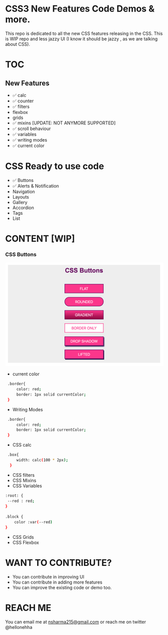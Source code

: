 # CSS3 New Features Code Demos & more.

This repo is dedicated to all the new CSS features releasing in the CSS.
This is WIP repo and less jazzy UI (I know it should be jazzy , as we are talking about CSS).

# TOC

## New Features

- :white_check_mark: calc
- :white_check_mark: counter
- :white_check_mark: filters
- flexbox
- grids
- :white_check_mark: mixins [UPDATE: NOT ANYMORE SUPPORTED]
- :white_check_mark: scroll behaviour
- :white_check_mark: variables
- :white_check_mark: writing modes
- :white_check_mark: current color

# CSS Ready to use code

- :white_check_mark: Buttons
- :white_check_mark: Alerts & Notification
- Navigation
- Layouts
- Gallery
- Accordion
- Tags
- List

# CONTENT [WIP]

### CSS Buttons

![](images/buttons.png)

- current color

```sh
 .border{
     color: red;
     border: 1px solid currentColor;
 }
```

- Writing Modes

```sh
 .border{
     color: red;
     border: 1px solid currentColor;
 }
```

- CSS calc

```sh
 .box{
     width: calc(100 * 2px);
  }
```

- CSS filters
- CSS Mixins
- CSS Variables

```sh
:root: {
 --red : red;
}

.block {
    color :var(--red)
}

```

- CSS Grids
- CSS Flexbox

# WANT TO CONTRIBUTE?

- You can contribute in improving UI
- You can contribute in adding more features
- You can improve the existing code or demo too.

# REACH ME

You can email me at nsharma215@gmail.com or reach me on twitter @hellonehha
